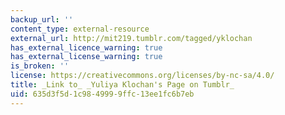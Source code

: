 ```yaml
---
backup_url: ''
content_type: external-resource
external_url: http://mit219.tumblr.com/tagged/yklochan
has_external_licence_warning: true
has_external_license_warning: true
is_broken: ''
license: https://creativecommons.org/licenses/by-nc-sa/4.0/
title: _Link to_ _Yuliya Klochan's Page on Tumblr_
uid: 635d3f5d-1c98-4999-9ffc-13ee1fc6b7eb
---
```

